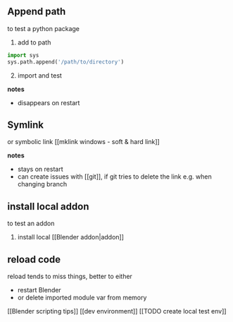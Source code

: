 ## Append path
to test a python package
1. add to path
```python
import sys
sys.path.append('/path/to/directory')
```
2. import and test

**notes**
- disappears on restart

## Symlink
or symbolic link [[mklink windows - soft & hard link]]

**notes**
- stays on restart
- can create issues with [[git]], if git tries to delete the link e.g. when changing branch

## install local addon
to test an addon
1. install local [[Blender addon|addon]]


## reload code
reload tends to miss things, better to either
- restart Blender
- or delete imported module var from memory

[[Blender scripting tips]]
[[dev environment]]
[[TODO create local test env]]